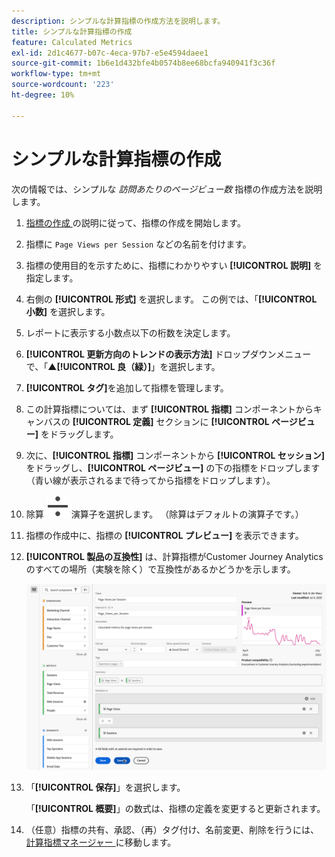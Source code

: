 ```yaml
---
description: シンプルな計算指標の作成方法を説明します。
title: シンプルな計算指標の作成
feature: Calculated Metrics
exl-id: 2d1c4677-b07c-4eca-97b7-e5e4594daee1
source-git-commit: 1b6e1d432bfe4b0574b8ee68bcfa940941f3c36f
workflow-type: tm+mt
source-wordcount: '223'
ht-degree: 10%

---
```


# シンプルな計算指標の作成

次の情報では、シンプルな *訪問あたりのページビュー数* 指標の作成方法を説明します。

1. [ 指標の作成 ](/help/components/calc-metrics/cm-workflow/cm-build-metrics.md) の説明に従って、指標の作成を開始します。
1. 指標に `Page Views per Session` などの名前を付けます。
1. 指標の使用目的を示すために、指標にわかりやすい **[!UICONTROL 説明]** を指定します。
1. 右側の **[!UICONTROL 形式]** を選択します。 この例では、「**[!UICONTROL 小数]** を選択します。
1. レポートに表示する小数点以下の桁数を決定します。
1. **[!UICONTROL 更新方向のトレンドの表示方法]** ドロップダウンメニューで、「▲**[!UICONTROL 良（緑）]**」を選択します。
1. **[!UICONTROL タグ]**&#x200B;を追加して指標を管理します。
1. この計算指標については、まず **[!UICONTROL 指標]** コンポーネントからキャンバスの **[!UICONTROL 定義]** セクションに **[!UICONTROL ページビュー]** をドラッグします。
1. 次に、**[!UICONTROL 指標]** コンポーネントから **[!UICONTROL セッション]** をドラッグし、**[!UICONTROL ページビュー]** の下の指標をドロップします（青い線が表示されるまで待ってから指標をドロップします）。
1. 除算 ![ 除算 ](/help/assets/icons/Divide.svg) 演算子を選択します。 （除算はデフォルトの演算子です。）
1. 指標の作成中に、指標の **[!UICONTROL プレビュー]** を表示できます。
1. **[!UICONTROL 製品の互換性]** は、計算指標がCustomer Journey Analyticsのすべての場所（実験を除く）で互換性があるかどうかを示します。

   ![ 簡易計算指標 ](assets/simple-calculated-metric.png)
1. 「**[!UICONTROL 保存]**」を選択します。

   「**[!UICONTROL 概要]**」の数式は、指標の定義を変更すると更新されます。

1. （任意）指標の共有、承認、（再）タグ付け、名前変更、削除を行うには、[ 計算指標マネージャー ](/help/components/calc-metrics/cm-workflow/cm-manager.md) に移動します。

